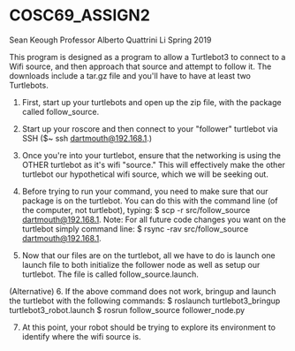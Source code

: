# COSC69_ASSIGN2
Sean Keough
Professor Alberto Quattrini Li
Spring 2019


This program is designed as a program to allow a Turtlebot3 to connect to a Wifi source, and then approach that source and
attempt to follow it. The downloads include a tar.gz file and you'll have to have at least two Turtlebots.

1. First, start up your turtlebots and open up the zip file, with the package called follow_source.

2. Start up your roscore and then connect to your "follower" turtlebot via SSH ($~ ssh dartmouth@192.168.1<turtle id>.<turtle id>)

3. Once you're into your turtlebot, ensure that the networking is using the OTHER turtlebot as it's wifi "source." This will 
effectively make the other turtlebot our hypothetical wifi source, which we will be seeking out.

4. Before trying to run your command, you need to make sure that our package is on the turtlebot. You can do this with the
command line (of the computer, not turtlebot), typing: $ scp -r src/follow_source dartmouth@192.168.1<turtle id>.<turtle id>
Note: For all future code changes you want on the turtlebot simply command line: $ rsync -rav src/follow_source dartmouth@192.168.1<turtle id>.<turtle id>

5. Now that our files are on the turtlebot, all we have to do is launch one launch file to both initialize the follower node as
well as setup our turtlebot. The file is called follow_source.launch.

(Alternative) 6. If the above command does not work, bringup and launch the turtlebot with the following commands:
$ roslaunch turtlebot3_bringup turtlebot3_robot.launch
$ rosrun follow_source follower_node.py

7. At this point, your robot should be trying to explore its environment to identify where the wifi source is.
